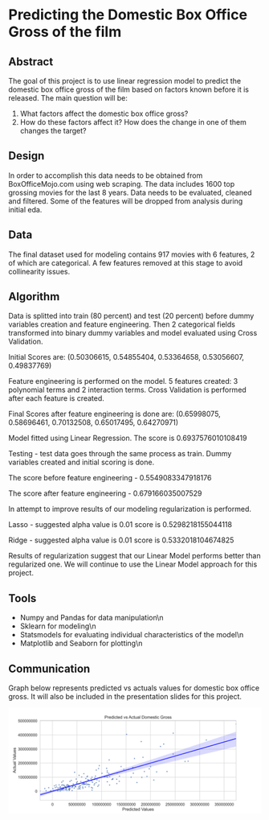 # Predicting the Domestic Box Office Gross of the film

## Abstract

The goal of this project is to use linear regression model to predict the domestic box office gross of the film based on factors known before it is released. 
The main question will be:
1. What factors affect the domestic box office gross?
2. How do these factors affect it? How does the change in one of them changes the target?

## Design

In order to accomplish this data needs to be obtained from BoxOfficeMojo.com using web scraping. The data includes 1600 top grossing movies for the last 8 years. Data needs to be evaluated, cleaned and filtered. Some of the features will be dropped from analysis during initial eda.

## Data

The final dataset used for modeling contains 917 movies with 6 features, 2 of which are categorical. A few features removed at this stage to avoid collinearity issues.

## Algorithm

Data is splitted into train (80 percent) and test (20 percent) before dummy variables creation and feature engineering. Then 2 categorical fields transformed into binary dummy variables and model evaluated using Cross Validation. 

Initial Scores are: (0.50306615, 0.54855404, 0.53364658, 0.53056607, 0.49837769)

Feature engineering is performed on the model. 5 features created: 3 polynomial terms and 2 interaction terms. Cross Validation is performed after each feature is created.

Final Scores after feature engineering is done are: (0.65998075, 0.58696461, 0.70132508, 0.65017495, 0.64270971)

Model fitted using Linear Regression. The score is 0.6937576010108419

Testing - test data goes through the same process as train. Dummy variables created and initial scoring is done. 

The score before feature engineering - 0.5549083347918176

The score after feature engineering - 0.679166035007529

In attempt to improve results of our modeling regularization is performed. 

Lasso - suggested alpha value is 0.01 score is 0.5298218155044118

Ridge - suggested alpha value is 0.01 score is 0.5332018104674825

Results of regularization suggest that our Linear Model performs better than regularized one. We will continue to use the Linear Model approach for this project.

## Tools

- Numpy and Pandas for data manipulation\n
- Sklearn for modeling\n
- Statsmodels for evaluating individual characteristics of the model\n
- Matplotlib and Seaborn for plotting\n

## Communication

Graph below represents predicted vs actuals values for domestic box office gross. It will also be included in the presentation slides for this project.

![actual_vs_predicted](https://github.com/sambu2010/linear_regression_movies_analysis/blob/main/actual_vs_predicted.png)